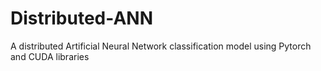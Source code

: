 # Distributed-ANN
A distributed Artificial Neural Network classification model using Pytorch and CUDA libraries
